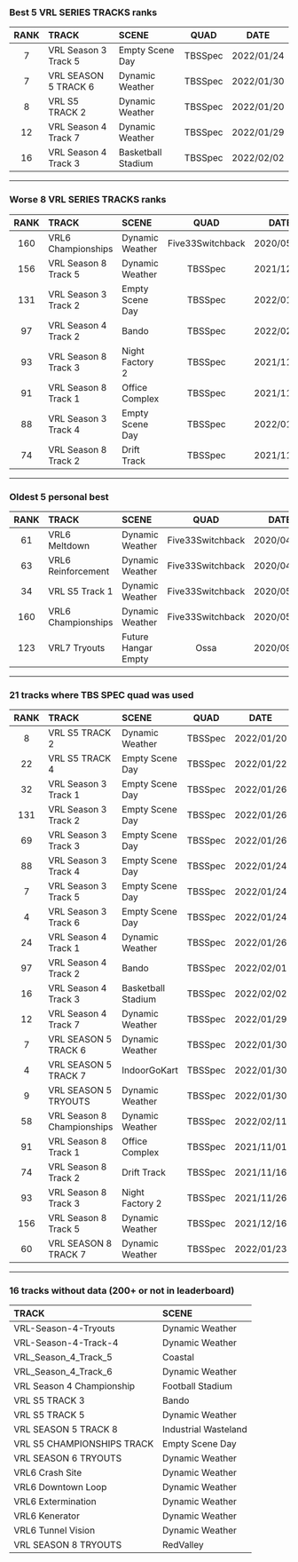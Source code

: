 ### Best 5 VRL SERIES TRACKS ranks
|RANK|TRACK|SCENE|QUAD|DATE|
|:---:|:---|:---|:---:|:---:|
|7|VRL Season 3 Track 5|Empty Scene Day|TBSSpec|2022/01/24|
|7|VRL SEASON 5 TRACK 6|Dynamic Weather|TBSSpec|2022/01/30|
|8|VRL S5 TRACK 2|Dynamic Weather|TBSSpec|2022/01/20|
|12|VRL Season 4 Track 7|Dynamic Weather|TBSSpec|2022/01/29|
|16|VRL Season 4 Track 3|Basketball Stadium|TBSSpec|2022/02/02|
---
### Worse 8 VRL SERIES TRACKS ranks
|RANK|TRACK|SCENE|QUAD|DATE|
|:---:|:---|:---|:---:|:---:|
|160|VRL6 Championships|Dynamic Weather|Five33Switchback|2020/05/05|
|156|VRL Season 8 Track 5|Dynamic Weather|TBSSpec|2021/12/16|
|131|VRL Season 3 Track 2|Empty Scene Day|TBSSpec|2022/01/26|
|97|VRL Season 4 Track 2|Bando|TBSSpec|2022/02/01|
|93|VRL Season 8 Track 3|Night Factory 2|TBSSpec|2021/11/26|
|91|VRL Season 8 Track 1|Office Complex|TBSSpec|2021/11/01|
|88|VRL Season 3 Track 4|Empty Scene Day|TBSSpec|2022/01/24|
|74|VRL Season 8 Track 2|Drift Track|TBSSpec|2021/11/16|
---
### Oldest 5 personal best
|RANK|TRACK|SCENE|QUAD|DATE|
|:---:|:---|:---|:---:|:---:|
|61|VRL6 Meltdown|Dynamic Weather|Five33Switchback|2020/04/12|
|63|VRL6 Reinforcement|Dynamic Weather|Five33Switchback|2020/04/12|
|34|VRL S5 Track 1|Dynamic Weather|Five33Switchback|2020/05/04|
|160|VRL6 Championships|Dynamic Weather|Five33Switchback|2020/05/05|
|123|VRL7 Tryouts|Future Hangar Empty|Ossa|2020/09/13|
---
### 21 tracks where TBS SPEC quad was used
|RANK|TRACK|SCENE|QUAD|DATE|
|:---:|:---|:---|:---:|:---:|
|8|VRL S5 TRACK 2|Dynamic Weather|TBSSpec|2022/01/20|
|22|VRL S5 TRACK 4|Empty Scene Day|TBSSpec|2022/01/22|
|32|VRL Season 3 Track 1|Empty Scene Day|TBSSpec|2022/01/26|
|131|VRL Season 3 Track 2|Empty Scene Day|TBSSpec|2022/01/26|
|69|VRL Season 3 Track 3|Empty Scene Day|TBSSpec|2022/01/26|
|88|VRL Season 3 Track 4|Empty Scene Day|TBSSpec|2022/01/24|
|7|VRL Season 3 Track 5|Empty Scene Day|TBSSpec|2022/01/24|
|4|VRL Season 3 Track 6|Empty Scene Day|TBSSpec|2022/01/24|
|24|VRL Season 4 Track 1|Dynamic Weather|TBSSpec|2022/01/26|
|97|VRL Season 4 Track 2|Bando|TBSSpec|2022/02/01|
|16|VRL Season 4 Track 3|Basketball Stadium|TBSSpec|2022/02/02|
|12|VRL Season 4 Track 7|Dynamic Weather|TBSSpec|2022/01/29|
|7|VRL SEASON 5 TRACK 6|Dynamic Weather|TBSSpec|2022/01/30|
|4|VRL SEASON 5 TRACK 7|IndoorGoKart|TBSSpec|2022/01/30|
|9|VRL SEASON 5 TRYOUTS|Dynamic Weather|TBSSpec|2022/01/30|
|58|VRL Season 8 Championships|Dynamic Weather|TBSSpec|2022/02/11|
|91|VRL Season 8 Track 1|Office Complex|TBSSpec|2021/11/01|
|74|VRL Season 8 Track 2|Drift Track|TBSSpec|2021/11/16|
|93|VRL Season 8 Track 3|Night Factory 2|TBSSpec|2021/11/26|
|156|VRL Season 8 Track 5|Dynamic Weather|TBSSpec|2021/12/16|
|60|VRL SEASON 8 TRACK 7|Dynamic Weather|TBSSpec|2022/01/23|
---
### 16 tracks without data (200+ or not in leaderboard)
|TRACK|SCENE|
|:---|:---|
|VRL-Season-4-Tryouts|Dynamic Weather|
|VRL-Season-4-Track-4|Dynamic Weather|
|VRL_Season_4_Track_5|Coastal|
|VRL_Season_4_Track_6|Dynamic Weather|
|VRL Season 4 Championship|Football Stadium|
|VRL S5 TRACK 3|Bando|
|VRL S5 TRACK 5|Dynamic Weather|
|VRL SEASON 5 TRACK 8|Industrial Wasteland|
|VRL S5 CHAMPIONSHIPS TRACK|Empty Scene Day|
|VRL SEASON 6 TRYOUTS|Dynamic Weather|
|VRL6 Crash Site|Dynamic Weather|
|VRL6 Downtown Loop|Dynamic Weather|
|VRL6 Extermination|Dynamic Weather|
|VRL6 Kenerator|Dynamic Weather|
|VRL6 Tunnel Vision|Dynamic Weather|
|VRL SEASON 8 TRYOUTS|RedValley|
